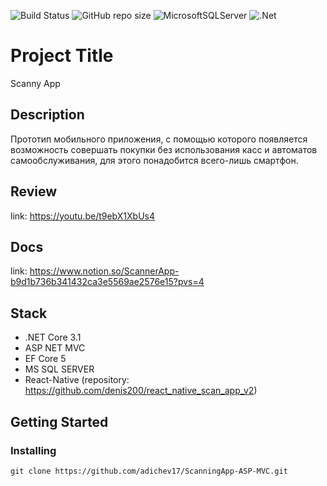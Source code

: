 ![Build Status](https://github.com/adichev17/ScanningApp-ASP-MVC/workflows/Actions/badge.svg)
![GitHub repo size](https://img.shields.io/github/repo-size/adichev17/ScanningApp-ASP-MVC)
![MicrosoftSQLServer](https://img.shields.io/badge/Microsoft%20SQL%20Server-CC2927?style=for-the-badge&logo=microsoft%20sql%20server&logoColor=white)
![.Net](https://img.shields.io/badge/.NET-5C2D91?style=for-the-badge&logo=.net&logoColor=white)

# Project Title

Scanny App

## Description

Прототип мобильного приложения, с помощью которого появляется возможность совершать покупки без использования касс и автоматов самообслуживания, для этого понадобится всего-лишь смартфон.

## Review

link: https://youtu.be/t9ebX1XbUs4

## Docs

link: https://www.notion.so/ScannerApp-b9d1b736b341432ca3e5569ae2576e15?pvs=4

## Stack

- .NET Core 3.1
- ASP NET MVC
- EF Core 5
- MS SQL SERVER
- React-Native (repository: https://github.com/denis200/react_native_scan_app_v2)

## Getting Started

### Installing

```
git clone https://github.com/adichev17/ScanningApp-ASP-MVC.git
```

